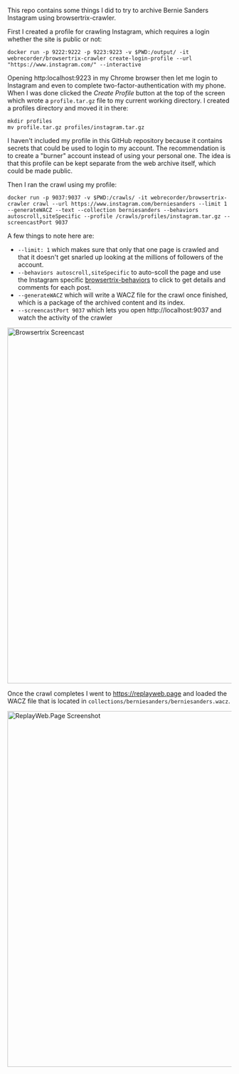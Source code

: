 This repo contains some things I did to try to archive Bernie Sanders Instagram using browsertrix-crawler.

First I created a profile for crawling Instagram, which requires a login whether the site is public or not:

```
docker run -p 9222:9222 -p 9223:9223 -v $PWD:/output/ -it webrecorder/browsertrix-crawler create-login-profile --url "https://www.instagram.com/" --interactive
```

Opening http:localhost:9223 in my Chrome browser then let me login to Instagram and even to complete two-factor-authentication with my phone. When I was done clicked the *Create Profile* button at the top of the screen which wrote a `profile.tar.gz` file to my current working directory. I created a profiles directory and moved it in there:

```
mkdir profiles
mv profile.tar.gz profiles/instagram.tar.gz
```

I haven't included my profile in this GitHub repository because it contains secrets that could be used to login to my account. The recommendation is to create a "burner" account instead of using your personal one. The idea is that this profile can be kept separate from the web archive itself, which could be made public.

Then I ran the crawl using my profile:

```
docker run -p 9037:9037 -v $PWD:/crawls/ -it webrecorder/browsertrix-crawler crawl --url https://www.instagram.com/berniesanders --limit 1 --generateWACZ --text --collection berniesanders --behaviors autoscroll,siteSpecific --profile /crawls/profiles/instagram.tar.gz --screencastPort 9037
```

A few things to note here are:

- `--limit: 1` which makes sure that only that one page is crawled and that it doesn't get snarled up looking at the millions of followers of the account.
- `--behaviors autoscroll,siteSpecific` to auto-scoll the page and use the Instagram specific [browsertrix-behaviors](https://github.com/webrecorder/browsertrix-behaviors) to click to get details and comments for each post.
- `--generateWACZ` which will write a WACZ file for the crawl once finished, which is a package of the archived content and its index.
- `--screencastPort 9037` which lets you open http://localhost:9037 and watch the activity of the crawler

<img width="800" src="https://raw.githubusercontent.com/edsu/berniesanders-instagram/main/images/screencast.gif" title="Browsertrix Screencast"/>

Once the crawl completes I went to https://replayweb.page and loaded the WACZ file that is located in `collections/berniesanders/berniesanders.wacz`.

<img width="800" src="https://raw.githubusercontent.com/edsu/berniesanders-instagram/main/images/screencast.gif" title="ReplayWeb.Page Screenshot" />
